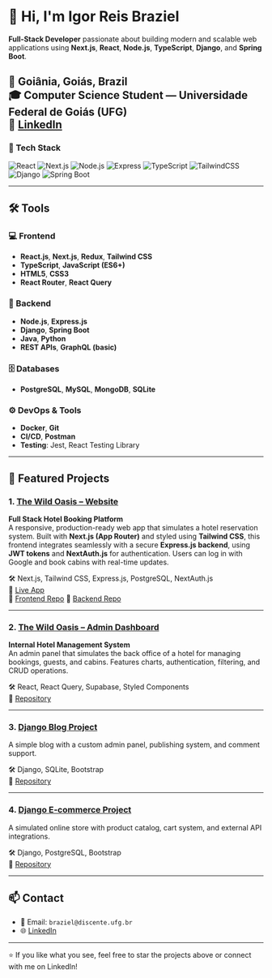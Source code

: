 # 👋 Hi, I'm Igor Reis Braziel

**Full‑Stack Developer** passionate about building modern and scalable web applications using **Next.js**, **React**, **Node.js**, **TypeScript**, **Django**, and **Spring Boot**.

📍 Goiânia, Goiás, Brazil  
🎓 Computer Science Student — Universidade Federal de Goiás (UFG)  
🔗 [LinkedIn](https://www.linkedin.com/in/igor-reis-braziel-499b00300)
---

### 🚀 Tech Stack
![React](https://img.shields.io/badge/-React-61DAFB?style=flat-square&logo=react&logoColor=000)
![Next.js](https://img.shields.io/badge/-Next.js-000?style=flat-square&logo=next.js)
![Node.js](https://img.shields.io/badge/-Node.js-339933?style=flat-square&logo=node.js&logoColor=white)
![Express](https://img.shields.io/badge/-Express.js-000?style=flat-square&logo=express)
![TypeScript](https://img.shields.io/badge/-TypeScript-3178C6?style=flat-square&logo=typescript&logoColor=white)
![TailwindCSS](https://img.shields.io/badge/-Tailwind%20CSS-06B6D4?style=flat-square&logo=tailwind-css&logoColor=white)
![Django](https://img.shields.io/badge/-Django-092E20?style=flat-square&logo=django)
![Spring Boot](https://img.shields.io/badge/-Spring%20Boot-6DB33F?style=flat-square&logo=spring-boot)

---

## 🛠️ Tools

### 💻 Frontend
- **React.js**, **Next.js**, **Redux**, **Tailwind CSS**
- **TypeScript**, **JavaScript (ES6+)**
- **HTML5**, **CSS3**
- **React Router**, **React Query**

### 🧠 Backend
- **Node.js**, **Express.js**
- **Django**, **Spring Boot**
- **Java**, **Python**
- **REST APIs**, **GraphQL (basic)**

### 🗄️ Databases
- **PostgreSQL**, **MySQL**, **MongoDB**, **SQLite**

### ⚙️ DevOps & Tools
- **Docker**, **Git**
- **CI/CD**, **Postman**
- **Testing**: Jest, React Testing Library

---

## 🌟 Featured Projects

### 1. [The Wild Oasis – Website](https://the-wild-oasis-website-hvul.vercel.app/)
**Full Stack Hotel Booking Platform**  
A responsive, production-ready web app that simulates a hotel reservation system. Built with **Next.js (App Router)** and styled using **Tailwind CSS**, this frontend integrates seamlessly with a secure **Express.js backend**, using **JWT tokens** and **NextAuth.js** for authentication. Users can log in with Google and book cabins with real-time updates.

🛠️ Next.js, Tailwind CSS, Express.js, PostgreSQL, NextAuth.js  
🔗 [Live App](https://the-wild-oasis-website-hvul.vercel.app/)  
📘 [Frontend Repo](https://github.com/Igorbraziel/the-wild-oasis-website) 
🔧 [Backend Repo](https://github.com/Igorbraziel/the-wild-oasis-backend)

---

### 2. [The Wild Oasis – Admin Dashboard](https://github.com/Igorbraziel/the-wild-oasis)
**Internal Hotel Management System**  
An admin panel that simulates the back office of a hotel for managing bookings, guests, and cabins. Features charts, authentication, filtering, and CRUD operations.

🛠️ React, React Query, Supabase, Styled Components  
📘 [Repository](https://github.com/Igorbraziel/the-wild-oasis)

---

### 3. [Django Blog Project](https://github.com/Igorbraziel/Django_Projeto_Blog)  
A simple blog with a custom admin panel, publishing system, and comment support.

🛠️ Django, SQLite, Bootstrap  
📘 [Repository](https://github.com/Igorbraziel/Django_Projeto_Blog)

---

### 4. [Django E-commerce Project](https://github.com/Igorbraziel/Django_Projeto_E-commerce)  
A simulated online store with product catalog, cart system, and external API integrations.

🛠️ Django, PostgreSQL, Bootstrap  
📘 [Repository](https://github.com/Igorbraziel/Django_Projeto_E-commerce)

---

## 📫 Contact

- 📧 Email: `braziel@discente.ufg.br`  
- 🌐 [LinkedIn](https://www.linkedin.com/in/igor-reis-braziel-499b00300)

---

⭐ If you like what you see, feel free to star the projects above or connect with me on LinkedIn!
